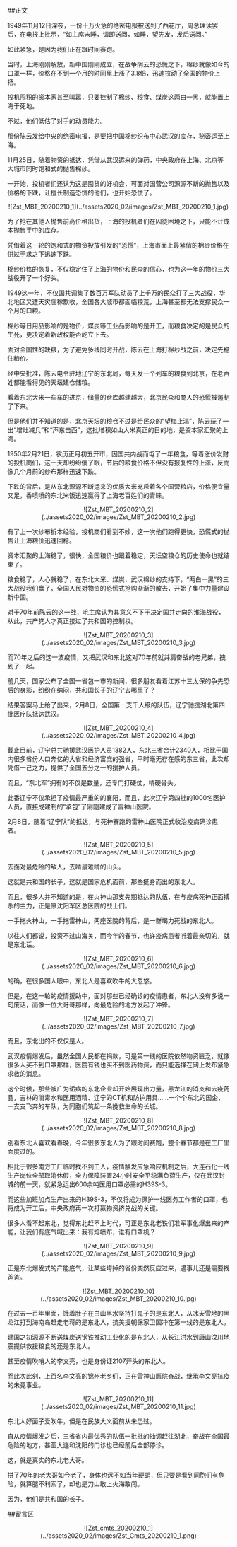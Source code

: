 ##正文

1949年11月12日深夜，一份十万火急的绝密电报被送到了西花厅，周总理读罢后，在电报上批示，“如主席未睡，请即送阅，如睡，望先发，发后送阅。”

如此紧急，是因为我们正在跟时间赛跑。

当时，上海刚刚解放，新中国刚刚成立，在战争阴云的恐慌之下，棉纱就像如今的口罩一样，价格在不到一个月的时间里上涨了3.8倍，迅速拉动了全国的物价上扬。

投机囤积的资本家甚至叫嚣，只要控制了棉纱、粮食、煤炭这两白一黑，就能置上海于死地。

不过，他们低估了对手的动员能力。

那份陈云发给中央的绝密电报，是要把中国棉纱织布中心武汉的库存，秘密运至上海。

11月25日，随着物资的抵达，凭借从武汉运来的弹药，中央政府在上海、北京等大城市同时饱和式的抛售棉纱。

一开始，投机者们还认为这是囤货的好机会，可面对国营公司源源不断的抛售以及价格的下跌，让擅长制造恐慌的他们，也开始恐慌了。

 <div align="center">![Zst_MBT_20200210_1](../assets2020_02/images/Zst_MBT_20200210_1.jpg)</div>

为了抢在其他人抛售前高价格出货，上海的投机者们在囚徒困境之下，只能不计成本抛售手中的库存。

凭借着这一轮的饱和式的物资投放引发的“恐慌”，上海市面上最紧俏的棉纱价格在供过于求之下迅速下跌。

棉纱价格的恢复，不仅稳定住了上海的物价和民众的信心，也为这一年的物价三大战役开了一个好头。

1949这一年，不仅国共调集了数百万军队动员了上千万的民众打了三大战役，华北地区又遭天灾庄稼歉收，全国各大城市都面临粮荒，上海甚至都无法支撑民众一个月的口粮。

棉纱等日用品影响的是物价，煤炭等工业品影响的是开工，而粮食决定的是民众的生死，更决定着新政权能否屹立下去。

面对全国性的缺粮，为了避免多线同时开战，陈云在上海打棉纱战之前，决定先稳住粮价。

经中央批准，陈云电令驻地辽宁的东北局，每天发一个列车的粮食到北京，在老百姓都能看得见的天坛建仓储粮。

看着东北大米一车车的进京，储量的仓库越建越大，北京民众和商人的恐慌被遏制了下来。

但是他们并不知道的是，北京天坛的粮仓不过是给民众的“望梅止渴”，陈云玩了一出“增灶减兵”和“声东击西”，这批堆积如山大米真正的目的地，是资本家汇聚的上海。

1950年2月21日，农历正月初五开市，因国共内战而屯了一年粮食，等着涨价发财的投机商们，这一天却纷纷傻了眼，节后的粮食价格不但没有报复性的上涨，反而像几个月前的纱布那样迅速下跌。

下跌的背后，是从东北源源不断运来的优质大米充斥着各个国营粮店，价格便宜量又足，香喷喷的东北米饭迅速赢得了上海老百姓们的青睐。

 <div align="center">![Zst_MBT_20200210_2](../assets2020_02/images/Zst_MBT_20200210_2.jpg)</div>

有了上一次纱布折本经验，投机商们看到不妙，这一次他们跑得更快，恐慌式的抛售让上海粮价迅速回稳。

资本汇聚的上海稳了，很快，全国粮价也跟着稳定，天坛空粮仓的历史使命也就结束了。

粮食稳了，人心就稳了，在东北大米、煤炭，武汉棉纱的支持下，“两白一黑”的三大战役我们赢了，全国人民对物资的恐慌式抢购渐渐的散去，开始了集中力量建设新中国。

对于70年前陈云的这一战，毛主席认为其意义不下于决定国共走向的淮海战役，从此，共产党人才真正接过了共和国的控制权。

 <div align="center">![Zst_MBT_20200210_3](../assets2020_02/images/Zst_MBT_20200210_3.jpg)</div>

而70年之后的这一波疫情，又把武汉和东北这对70年前就并肩奋战的老兄弟，拽到了一起。

前几天，国家公布了全国一省包一市的新闻，很多朋友看着江苏十三太保的争先恐后的身影，纷纷在纳闷，共和国长子的辽宁去哪里了？

结果答案马上给了出来，2月8日，全国第一支千人级的队伍，辽宁驰援湖北第四批医疗队抵达武汉。

 <div align="center">![Zst_MBT_20200210_4](../assets2020_02/images/Zst_MBT_20200210_4.jpg)</div>

截止目前，辽宁总共驰援武汉医护人员1382人，东北三省合计2340人，相比于国内很多省份人口奔亿的大省和经济富庶的强省，平时毫无存在感的东三省，此次却凭借一己之力，提供了全国五分之一的援护人员。

而且，“东北军”拥有的不仅是数量，还专门打硬仗，啃硬骨头。

此番辽宁不仅承担了疫情最严重的的襄阳，而且，此次辽宁第四批的1000名医护人员，直接成建制的“承包”了刚刚建成了雷神山医院。

2月8日，随着“辽宁队”的抵达，与死神赛跑的雷神山医院正式收治疫病确诊患者。

 <div align="center">![Zst_MBT_20200210_5](../assets2020_02/images/Zst_MBT_20200210_5.jpg)</div>

去面对最危险的敌人，去啃最难啃的山头。

这就是共和国的长子，这就是国家危机面前，那些挺身而出的东北人。

而且，很多人并不知道的是，在火神山那支先期抵达的队伍，在与疫病死神正面搏杀的主力，正是原沈阳军区总医院的战士们。

一手拖火神山，一手拖雷神山，两座医院的背后，是一群竭力死战的东北人。

以往人们都说，投资不过山海关，而今年的春节，也许疫病患者听着最亲切的，就是东北话。

 <div align="center">![Zst_MBT_20200210_6](../assets2020_02/images/Zst_MBT_20200210_6.jpg)</div>

的确，在很多国人眼中，东北人是喜欢吹牛的大忽悠。

但是，在这一轮的疫情援助中，面对那些已经确诊的疫情患者，东北人没有多说一句废话，而像一位大哥哥那样，向最危险的地方发起了冲锋。

 <div align="center">![Zst_MBT_20200210_7](../assets2020_02/images/Zst_MBT_20200210_7.jpg)</div>

而且，东北出的不仅仅是人。

武汉疫情爆发后，虽然全国人民都在捐款，可是第一线的医院依然物资匮乏，就像很多人买不到口罩那样，医院有钱也买不到医药物资，而只能选择在网上发布紧急求救的消息。

这个时候，那些被广为诟病的东北企业却开始展现出力量，黑龙江的消炎和去疫药品，吉林的消毒水和医用酒精、辽宁的CT机和防护用具......一个个东北的国企，一支支飞奔的车队，为同胞们筑起一条挽救生命的长城。

 <div align="center">![Zst_MBT_20200210_8](../assets2020_02/images/Zst_MBT_20200210_8.jpg)</div>

别看东北人喜欢看春晚，今年很多东北人为了跟时间赛跑，整个春节都是在工厂里面度过的。

相比于很多南方工厂临时找不到工人，疫情触发应急响应机制之后，大连石化一线生产岗位全部取消休假，全力保障装置24小时安全平稳满负荷生产，仅在武汉封城的前一天，就紧急运出600余吨医用口罩必需的H39S-3。

而这些加班加点生产出来的H39S-3，不仅将成为保护一线医务工作者的口罩，也将成为开工后，中央政府再一次打赢物资挤兑战的关键。

很多人看不起东北，觉得东北赶不上时代，可正是东北老铁们准军事化爆出来的产能，让我们有底气喊出来：我有熔喷布，谁有口罩机？

 <div align="center">![Zst_MBT_20200210_9](../assets2020_02/images/Zst_MBT_20200210_9.jpg)</div>

正是东北爆发式的产能底气，让某些垮掉的省份突然反应过来，遇事儿还是需要找爸爸。

 <div align="center">![Zst_MBT_20200210_10](../assets2020_02/images/Zst_MBT_20200210_10.jpg)</div>

在过去一百年里面，饿着肚子在白山黑水坚持打鬼子的是东北人，从冰天雪地的黑龙江打到海南岛赶走老蒋的是东北人，抗美援朝保家卫国冲在第一线的是东北人。

建国之初源源不断送煤炭送钢铁推动工业化的是东北人，从长江洪水到唐山汶川地震提供救援粮食的还是东北人。

甚至疫情吹哨人的李文亮，也是身份证2107开头的东北人。

而此次此刻，上百名李文亮的锦州老乡们，正在雷神山医院奋战，继承李文亮抗疫的未竟事业。
 
 <div align="center">![Zst_MBT_20200210_11](../assets2020_02/images/Zst_MBT_20200210_11.jpg)</div>

东北人好面子爱吹牛，但是在民族大义面前从未怂过。

自从疫情爆发之后，三省省内最优秀的队伍一批批的抽调赶往湖北，奋战在全国最危险的地方，甚至大连和沈阳的门诊也已经前后全部停诊。

这，就是真实的东北老大哥。

拼了70年的老大哥如今老了，身体也远不如当年硬朗，但只要是看到同胞们有危险，就算腿不利索了，却也是刀山敢上火海敢闯。

因为，他们是共和国的长子。

##留言区
 <div align="center">![Zst_cmts_20200210_1](../assets2020_02/images/Zst_Cmts_20200210_1.png)</div>